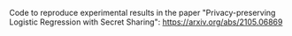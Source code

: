 Code to reproduce experimental results in the paper "Privacy-preserving Logistic Regression with Secret Sharing": https://arxiv.org/abs/2105.06869


